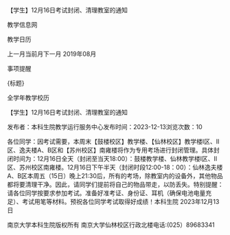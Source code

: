 






【学生】12月16日考试封闭、清理教室的通知





























教学信息网







































教学日历



上一月当前月下一月
2019年08月





事项提醒


{标题}


全学年教学校历
























【学生】12月16日考试封闭、清理教室的通知

发布者：本科生院教学运行服务中心发布时间：2023-12-13浏览次数：10

各位同学：因考试需要，本周末【鼓楼校区】教学楼、【仙林校区】教学楼I区、II区、逸夫楼A、B区和【苏州校区】南雍楼将作为专用考场进行封闭管理。具体封闭时间为：12月16日全天（封闭至当天18:00）：鼓楼教学楼、仙林教学楼I区、II区、苏州校区南雍楼。12月16日下午半天（封闭时段12:00-18：00）：仙林逸夫楼A、B区本周五（15日）晚上21:30后，所有的考场，除教室内的设备外，其他物品都将要清理干净。因此，请同学们提前将自己的物品带走，以防丢失。特别提醒：请各位同学按要求参加考试。准备好准考证、身份证、耳机（确保电池电量充足）、考试用笔等材料。预祝各位同学考试取得好成绩！本科生院 2023年12月13日

















南京大学本科生院版权所有
南京大学仙林校区行政北楼电话:(025）89683341























